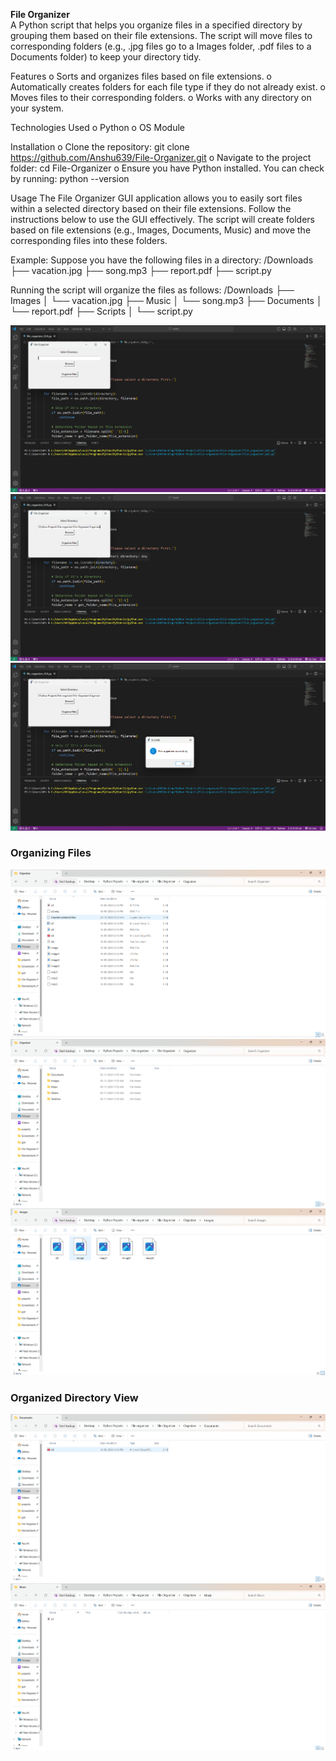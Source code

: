 **File Organizer** <br />
A Python script that helps you organize files in a specified directory by grouping them based on their file extensions. The script will move files to corresponding folders (e.g., .jpg files go to a Images folder, .pdf files to a Documents folder) to keep your directory tidy.

Features
	o Sorts and organizes files based on file extensions.
	o Automatically creates folders for each file type if they do not already exist.
	o Moves files to their corresponding folders.
	o Works with any directory on your system.

Technologies Used
	o Python
	o OS Module

Installation
	o Clone the repository:
    		git clone https://github.com/Anshu639/File-Organizer.git
	o Navigate to the project folder:
    		cd File-Organizer
	o Ensure you have Python installed. You can check by running:
    		python --version

Usage
The File Organizer GUI application allows you to easily sort files within a selected directory based on their file extensions. Follow the instructions below to use the GUI effectively.
The script will create folders based on file extensions (e.g., Images, Documents, Music) and move the corresponding files into these folders.


Example:
Suppose you have the following files in a directory:
/Downloads
├── vacation.jpg
├── song.mp3
├── report.pdf
├── script.py

Running the script will organize the files as follows:
/Downloads
├── Images
│   └── vacation.jpg
├── Music
│   └── song.mp3
├── Documents
│   └── report.pdf
├── Scripts
│   └── script.py

![Screenshot 1](images/Screenshot1.png) ![Screenshot 2](images/Screenshot2.png) ![Screenshot 3](images/Screenshot3.png)

### Organizing Files
![Screenshot 4](images/Screenshot4.png) ![Screenshot 5](images/Screenshot5.png) ![Screenshot 6](images/Screenshot6.png)

### Organized Directory View
![Screenshot 7](images/Screenshot7.png) ![Screenshot 8](images/Screenshot8.png)
